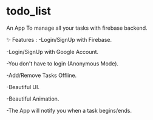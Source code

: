 # todo_list

An App To manage all your tasks with firebase backend.

✨ Features :
-Login/SignUp with Firebase.

-Login/SignUp with Google Account.

-You don't have to login (Anonymous Mode).

-Add/Remove Tasks Offline.

-Beautiful UI.

-Beautiful Animation.

-The App will notify you when a task begins/ends.
